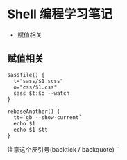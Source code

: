 # Shell 编程学习笔记


* 赋值相关


## 赋值相关

```shell
sassfile() {
  t="sass/$1.scss"
  o="css/$1.css"
  sass $t:$o --watch
}

rebaseAnother() {
  tt=`gb --show-current`
  echo $1
  echo $1 $tt
}
```

注意这个反引号(backtick / backquote) ``